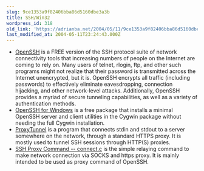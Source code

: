 ```yaml
---
slug: 9ce1353a9f82406bba86d5160dbe3a3b
title: SSH/Win32
wordpress_id: 318
old_link: 'https://adrianba.net/2004/05/11/9ce1353a9f82406bba86d5160dbe3a3b/'
last_modified_at: 2004-05-11T23:24:43.000Z
---
```


  * [OpenSSH](http://www.openssh.com/) is a FREE version
of the SSH protocol suite of network connectivity tools that
increasing numbers of people on the Internet are coming to rely on.
Many users of telnet, rlogin, ftp, and other such programs might
not realize that their password is transmitted across the Internet
unencrypted, but it is. OpenSSH encrypts all traffic (including
passwords) to effectively eliminate eavesdropping, connection
hijacking, and other network-level attacks. Additionally, OpenSSH
provides a myriad of secure tunneling capabilities, as well as a
variety of authentication methods.
  * [OpenSSH for
Windows](http://sshwindows.sourceforge.net/) is a free package that installs a minimal OpenSSH
server and client utilities in the Cygwin package without needing
the full Cygwin installation.
  * [ProxyTunnel](http://proxytunnel.sourceforge.net/)
is a program that connects stdin and stdout to a server somewhere
on the network, through a standard HTTPS proxy. It is mostly used
to tunnel SSH sessions through HTTP(S) proxies.
  * [SSH
Proxy Command -- connect.c](http://www.imasy.or.jp/~gotoh/ssh/connect.html) is the simple relaying command to
make network connection via SOCKS and https proxy. It is mainly
intended to be used as proxy command of OpenSSH.
